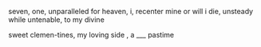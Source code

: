seven, one, unparalleled
for heaven, i, recenter mine
or will i die, unsteady while
untenable, to my divine

sweet clemen-tines, my loving side
 , a ___ pastime
